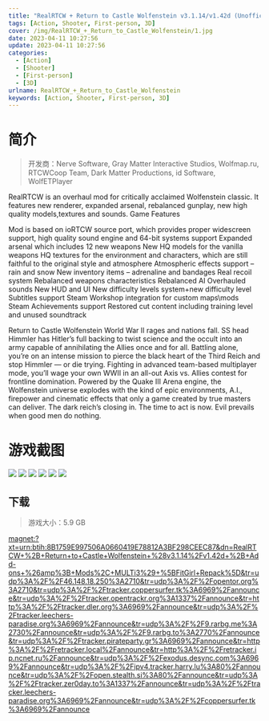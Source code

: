 ```yaml
---
title: "RealRTCW + Return to Castle Wolfenstein v3.1.14/v1.42d (Unofficial Patch) + Add-ons & Mods"
tags: [Action, Shooter, First-person, 3D]
cover: /img/RealRTCW_+_Return_to_Castle_Wolfenstein/1.jpg
date: 2023-04-11 10:27:56
update: 2023-04-11 10:27:56
categories: 
  - [Action]
  - [Shooter]
  - [First-person]
  - [3D]
urlname: RealRTCW_+_Return_to_Castle_Wolfenstein
keywords: [Action, Shooter, First-person, 3D]
---
```

# 简介

> 开发商：Nerve Software, Gray Matter Interactive Studios, Wolfmap.ru, RTCWCoop Team, Dark Matter Productions, id Software, WolfETPlayer

RealRTCW is an overhaul mod for critically acclaimed Wolfenstein classic. It features new renderer, expanded arsenal, rebalanced gunplay, new high quality models,textures and sounds.
Game Features

Mod is based on ioRTCW source port, which provides proper widescreen support, high quality sound engine and 64-bit systems support
Expanded arsenal which includes 12 new weapons
New HQ models for the vanilla weapons
HQ textures for the environment and characters, which are still faithful to the original style and atmosphere
Atmospheric effects support – rain and snow
New inventory items – adrenaline and bandages
Real recoil system
Rebalanced weapons characteristics
Rebalanced AI
Overhauled sounds
New HUD and UI
New difficulty levels system+new difficulty level
Subtitles support
Steam Workshop integration for custom maps\mods
Steam Achievements support
Restored cut content including training level and unused soundtrack

Return to Castle Wolfenstein
World War II rages and nations fall. SS head Himmler has Hitler’s full backing to twist science and the occult into an army capable of annihilating the Allies once and for all. Battling alone, you’re on an intense mission to pierce the black heart of the Third Reich and stop Himmler — or die trying. Fighting in advanced team-based multiplayer mode, you’ll wage your own WWII in an all-out Axis vs. Allies contest for frontline domination.
Powered by the Quake III Arena engine, the Wolfenstein universe explodes with the kind of epic environments, A.I., firepower and cinematic effects that only a game created by true masters can deliver. The dark reich’s closing in. The time to act is now. Evil prevails when good men do nothing.

# 游戏截图

![](/img/RealRTCW_+_Return_to_Castle_Wolfenstein/2.jpg)
![](/img/RealRTCW_+_Return_to_Castle_Wolfenstein/3.jpg)
![](/img/RealRTCW_+_Return_to_Castle_Wolfenstein/4.jpg)
![](/img/RealRTCW_+_Return_to_Castle_Wolfenstein/5.jpg)
![](/img/RealRTCW_+_Return_to_Castle_Wolfenstein/6.jpg)
![](/img/RealRTCW_+_Return_to_Castle_Wolfenstein/7.jpg)


## 下载

> 游戏大小：5.9 GB

[magnet:?xt=urn:btih:8B1759E997506A0660419E78812A3BF298CEEC87&amp;dn=RealRTCW+%2B+Return+to+Castle+Wolfenstein+%28v3.1.14%2Fv1.42d+%2B+Add-ons+%26amp%3B+Mods%2C+MULTi3%29+%5BFitGirl+Repack%5D&amp;tr=udp%3A%2F%2F46.148.18.250%3A2710&amp;tr=udp%3A%2F%2Fopentor.org%3A2710&amp;tr=udp%3A%2F%2Ftracker.coppersurfer.tk%3A6969%2Fannounce&amp;tr=udp%3A%2F%2Ftracker.opentrackr.org%3A1337%2Fannounce&amp;tr=http%3A%2F%2Ftracker.dler.org%3A6969%2Fannounce&amp;tr=udp%3A%2F%2Ftracker.leechers-paradise.org%3A6969%2Fannounce&amp;tr=udp%3A%2F%2F9.rarbg.me%3A2730%2Fannounce&amp;tr=udp%3A%2F%2F9.rarbg.to%3A2770%2Fannounce&amp;tr=udp%3A%2F%2Ftracker.pirateparty.gr%3A6969%2Fannounce&amp;tr=http%3A%2F%2Fretracker.local%2Fannounce&amp;tr=http%3A%2F%2Fretracker.ip.ncnet.ru%2Fannounce&amp;tr=udp%3A%2F%2Fexodus.desync.com%3A6969%2Fannounce&amp;tr=udp%3A%2F%2Fipv4.tracker.harry.lu%3A80%2Fannounce&amp;tr=udp%3A%2F%2Fopen.stealth.si%3A80%2Fannounce&amp;tr=udp%3A%2F%2Ftracker.zer0day.to%3A1337%2Fannounce&amp;tr=udp%3A%2F%2Ftracker.leechers-paradise.org%3A6969%2Fannounce&amp;tr=udp%3A%2F%2Fcoppersurfer.tk%3A6969%2Fannounce](magnet:?xt=urn:btih:8B1759E997506A0660419E78812A3BF298CEEC87&amp;dn=RealRTCW+%2B+Return+to+Castle+Wolfenstein+%28v3.1.14%2Fv1.42d+%2B+Add-ons+%26amp%3B+Mods%2C+MULTi3%29+%5BFitGirl+Repack%5D&amp;tr=udp%3A%2F%2F46.148.18.250%3A2710&amp;tr=udp%3A%2F%2Fopentor.org%3A2710&amp;tr=udp%3A%2F%2Ftracker.coppersurfer.tk%3A6969%2Fannounce&amp;tr=udp%3A%2F%2Ftracker.opentrackr.org%3A1337%2Fannounce&amp;tr=http%3A%2F%2Ftracker.dler.org%3A6969%2Fannounce&amp;tr=udp%3A%2F%2Ftracker.leechers-paradise.org%3A6969%2Fannounce&amp;tr=udp%3A%2F%2F9.rarbg.me%3A2730%2Fannounce&amp;tr=udp%3A%2F%2F9.rarbg.to%3A2770%2Fannounce&amp;tr=udp%3A%2F%2Ftracker.pirateparty.gr%3A6969%2Fannounce&amp;tr=http%3A%2F%2Fretracker.local%2Fannounce&amp;tr=http%3A%2F%2Fretracker.ip.ncnet.ru%2Fannounce&amp;tr=udp%3A%2F%2Fexodus.desync.com%3A6969%2Fannounce&amp;tr=udp%3A%2F%2Fipv4.tracker.harry.lu%3A80%2Fannounce&amp;tr=udp%3A%2F%2Fopen.stealth.si%3A80%2Fannounce&amp;tr=udp%3A%2F%2Ftracker.zer0day.to%3A1337%2Fannounce&amp;tr=udp%3A%2F%2Ftracker.leechers-paradise.org%3A6969%2Fannounce&amp;tr=udp%3A%2F%2Fcoppersurfer.tk%3A6969%2Fannounce)